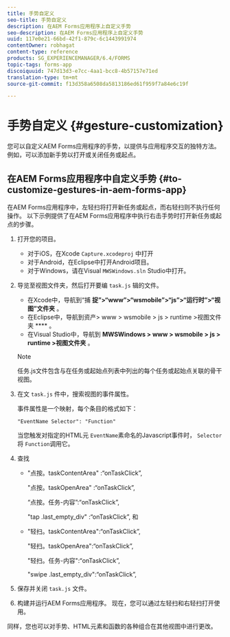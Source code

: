 ```yaml
---
title: 手势自定义
seo-title: 手势自定义
description: 在AEM Forms应用程序上自定义手势
seo-description: 在AEM Forms应用程序上自定义手势
uuid: 117e0e21-66bd-42f1-879c-6c1443991974
contentOwner: robhagat
content-type: reference
products: SG_EXPERIENCEMANAGER/6.4/FORMS
topic-tags: forms-app
discoiquuid: 747d13d3-e7cc-4aa1-bcc8-4b57157e71ed
translation-type: tm+mt
source-git-commit: f13d358a6508da5813186ed61f959f7a84e6c19f

---
```



# 手势自定义 {#gesture-customization}

您可以自定义AEM Forms应用程序的手势，以提供与应用程序交互的独特方法。 例如，可以添加新手势以打开或关闭任务或起点。

## 在AEM Forms应用程序中自定义手势 {#to-customize-gestures-in-aem-forms-app}

在AEM Forms应用程序中，左轻扫将打开新任务或起点，而右轻扫则不执行任何操作。 以下示例提供了在AEM Forms应用程序中执行右击手势时打开新任务或起点的步骤。

1. 打开您的项目。

   * 对于iOS，在Xcode `Capture.xcodeproj` 中打开
   * 对于Android，在Eclipse中打开Android项目。
   * 对于Windows，请在Visual `MWSWindows.sln` Studio中打开。

1. 导览至视图文件夹，然后打开要编 `task.js` 辑的文件。

   * 在Xcode中，导航到“捕 **捉”>“www”>“wsmobile”>“js”>“运行时”>“视图”文件夹** 。
   * 在Eclipse中，导航到资产> www > wsmobile > js > runtime >视图文件夹 **** 。
   * 在Visual Studio中，导航到 **MWSWindows > www > wsmobile > js > runtime >视图文件夹** 。
   >[!NOTE]
   >
   >任务.js文件包含与在任务或起始点列表中列出的每个任务或起始点关联的骨干视图。

1. 在文 `task.js` 件中，搜索视图的事件属性。

   事件属性是一个映射，每个条目的格式如下：

   `"EventName Selector": "Function"`

   当您触发对指定的HTML元 `EventName`素命名的Javascript事件时， `Selector`将 `Function`调用它。

1. 查找

   * &quot;点按。taskContentArea&quot; :“onTaskClick”,

      &quot;点按。taskOpenArea&quot; :“onTaskClick”,

      “点按。任务-内容”:“onTaskClick”,

      &quot;tap .last_empty_div&quot; :“onTaskClick”,
   和

   * &quot;轻扫。taskContentArea&quot;:“onTaskClick”,

      &quot;轻扫。taskOpenArea&quot;:“onTaskClick”,

      &quot;轻扫。任务-内容&quot;:“onTaskClick”,

      &quot;swipe .last_empty_div&quot;:“onTaskClick”,


1. 保存并关闭 `task.js` 文件。
1. 构建并运行AEM Forms应用程序。 现在，您可以通过左轻扫和右轻扫打开使用。

同样，您也可以对手势、HTML元素和函数的各种组合在其他视图中进行更改。

